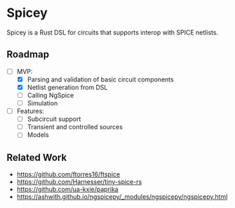 # Spicey
Spicey is a Rust DSL for circuits that supports interop with SPICE netlists.

## Roadmap
- [ ] MVP:
    - [x] Parsing and validation of basic circuit components
    - [x] Netlist generation from DSL
    - [ ] Calling NgSpice
    - [ ] Simulation
- [ ] Features:
    - [ ] Subcircuit support 
    - [ ] Transient and controlled sources
    - [ ] Models

## Related Work
- https://github.com/ftorres16/ftspice
- https://github.com/Harnesser/tiny-spice-rs
- https://github.com/ua-kxie/paprika
- https://ashwith.github.io/ngspicepy/_modules/ngspicepy/ngspicepy.html
